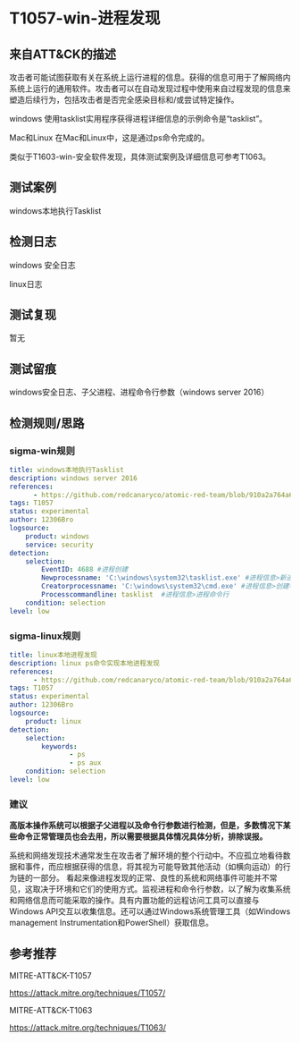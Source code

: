 # T1057-win-进程发现

## 来自ATT&CK的描述

攻击者可能试图获取有关在系统上运行进程的信息。获得的信息可用于了解网络内系统上运行的通用软件。攻击者可以在自动发现过程中使用来自过程发现的信息来塑造后续行为，包括攻击者是否完全感染目标和/或尝试特定操作。

windows
使用tasklist实用程序获得进程详细信息的示例命令是“tasklist”。

Mac和Linux
在Mac和Linux中，这是通过ps命令完成的。

类似于T1603-win-安全软件发现，具体测试案例及详细信息可参考T1063。

## 测试案例

windows本地执行Tasklist

## 检测日志

windows 安全日志

linux日志

## 测试复现

暂无

## 测试留痕

windows安全日志、子父进程、进程命令行参数（windows server 2016）

## 检测规则/思路

### sigma-win规则

```yml
title: windows本地执行Tasklist
description: windows server 2016
references: 
      - https://github.com/redcanaryco/atomic-red-team/blob/910a2a764a66b0905065d8bdedb04b37049a85db/atomics/T1057/T1057.md
tags: T1057
status: experimental
author: 12306Bro
logsource:
    product: windows
    service: security
detection:
    selection:
        EventID: 4688 #进程创建
        Newprocessname: 'C:\windows\system32\tasklist.exe' #进程信息>新进程名称
        Creatorprocessname: 'C:\windows\system32\cmd.exe' #进程信息>创建者进程名称
        Processcommandline: tasklist  #进程信息>进程命令行
    condition: selection
level: low
```

### sigma-linux规则

```yml
title: linux本地进程发现
description: linux ps命令实现本地进程发现
references: 
      - https://github.com/redcanaryco/atomic-red-team/blob/910a2a764a66b0905065d8bdedb04b37049a85db/atomics/T1057/T1057.md
tags: T1057
status: experimental
author: 12306Bro
logsource:
    product: linux
detection:
    selection:
        keywords: 
               - ps
               - ps aux
    condition: selection
level: low
```

### 建议

**高版本操作系统可以根据子父进程以及命令行参数进行检测，但是，多数情况下某些命令正常管理员也会去用，所以需要根据具体情况具体分析，排除误报。**

系统和网络发现技术通常发生在攻击者了解环境的整个行动中。不应孤立地看待数据和事件，而应根据获得的信息，将其视为可能导致其他活动（如横向运动）的行为链的一部分。
看起来像进程发现的正常、良性的系统和网络事件可能并不常见，这取决于环境和它们的使用方式。监视进程和命令行参数，以了解为收集系统和网络信息而可能采取的操作。具有内置功能的远程访问工具可以直接与Windows API交互以收集信息。还可以通过Windows系统管理工具（如Windows management Instrumentation和PowerShell）获取信息。

## 参考推荐

MITRE-ATT&CK-T1057

<https://attack.mitre.org/techniques/T1057/>

MITRE-ATT&CK-T1063

<https://attack.mitre.org/techniques/T1063/>
